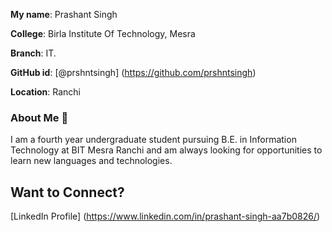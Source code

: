 **My name**: Prashant Singh

**College**: Birla Institute Of Technology, Mesra

**Branch**: IT.

**GitHub id**: [@prshntsingh] (https://github.com/prshntsingh)

**Location**: Ranchi

### About Me :boy:
I am a fourth year undergraduate student pursuing B.E. in Information Technology at BIT Mesra Ranchi and am always looking for opportunities to learn new languages and technologies.

## Want to Connect?
[LinkedIn Profile] (https://www.linkedin.com/in/prashant-singh-aa7b0826/)
